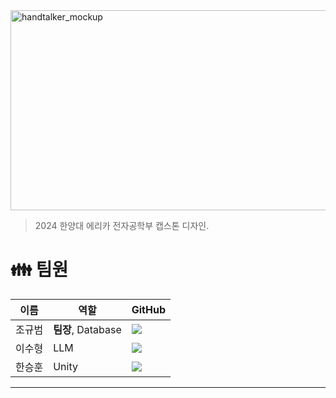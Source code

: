 <img width="760" height="320" alt="handtalker_mockup" src="https://github.com/user-attachments/assets/d45360f9-bf2f-4691-9658-2e0732aa2a14">

> 2024 한양대 에리카 전자공학부 캡스톤 디자인.
>
# 👪 팀원
|이름|역할|GitHub|
|------|---|---|
|조규범|**팀장**, Database| <a href="https://github.com/Gwaksujin"><img src="https://img.shields.io/badge/GitHub-000000?style=flat-square&logo=github&logoColor=white"/></a> |
|이수형|LLM| <a href="https://github.com/Muon05"><img src="https://img.shields.io/badge/GitHub-000000?style=flat-square&logo=github&logoColor=white"/></a> |
|한승훈|Unity| <a href="https://github.com/whateveriiwant"><img src="https://img.shields.io/badge/GitHub-000000?style=flat-square&logo=github&logoColor=white"/></a> |

***
